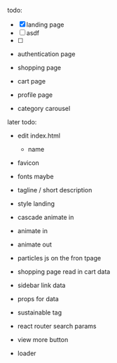 todo:

- [x] landing page
- [ ] asdf
- [ ]

- authentication page
- shopping page
- cart page
- profile page

- category carousel

later todo:

- edit index.html
  - name
- favicon
- fonts maybe
- tagline / short description
- style landing

- cascade animate in
- animate in
- animate out

- particles js on the fron tpage

- shopping page read in cart data
- sidebar link data

- props for data

- sustainable tag
- react router search params
- view more button
- loader
